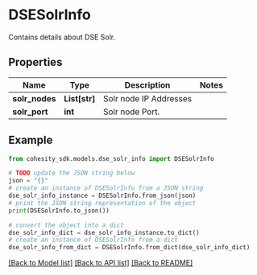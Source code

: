 # DSESolrInfo

Contains details about DSE Solr.

## Properties

Name | Type | Description | Notes
------------ | ------------- | ------------- | -------------
**solr_nodes** | **List[str]** | Solr node IP Addresses | 
**solr_port** | **int** | Solr node Port. | 

## Example

```python
from cohesity_sdk.models.dse_solr_info import DSESolrInfo

# TODO update the JSON string below
json = "{}"
# create an instance of DSESolrInfo from a JSON string
dse_solr_info_instance = DSESolrInfo.from_json(json)
# print the JSON string representation of the object
print(DSESolrInfo.to_json())

# convert the object into a dict
dse_solr_info_dict = dse_solr_info_instance.to_dict()
# create an instance of DSESolrInfo from a dict
dse_solr_info_from_dict = DSESolrInfo.from_dict(dse_solr_info_dict)
```
[[Back to Model list]](../README.md#documentation-for-models) [[Back to API list]](../README.md#documentation-for-api-endpoints) [[Back to README]](../README.md)


